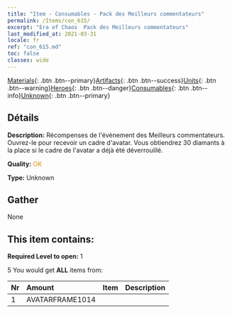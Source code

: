 ```yaml
---
title: "Item - Consumables - Pack des Meilleurs commentateurs"
permalink: /Items/con_615/
excerpt: "Era of Chaos  Pack des Meilleurs commentateurs"
last_modified_at: 2021-03-31
locale: fr
ref: "con_615.md"
toc: false
classes: wide
---
```

 [Materials](/fr/Items/){: .btn .btn--primary}[Artifacts](/fr/Items/Artifacts/){: .btn .btn--success}[Units](/fr/Items/Units/){: .btn .btn--warning}[Heroes](/fr/Items/Heroes/){: .btn .btn--danger}[Consumables](/fr/Items/Consumables/){: .btn .btn--info}[Unknown](/fr/Items/Unknown/){: .btn .btn--primary}

## Détails
 **Description:** Récompenses de l'évènement des Meilleurs commentateurs. Ouvrez-le pour recevoir un cadre d'avatar. Vous obtiendrez 30 diamants à la place si le cadre de l'avatar a déjà été déverrouillé.

 **Quality:** <span style="color: #FF8C00">OK</span>

 **Type:** Unknown

## Gather

  None

## This item contains:

 **Required Level to open:** 1

 5 You would get **ALL** items  from:

  | Nr | Amount |     Item    | Description |
  |:---|:-------|:------------|:-----------:|
  | 1 | AVATARFRAME1014 | 
